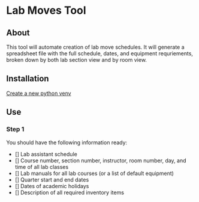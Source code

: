 # Lab Moves Tool
## About
This tool will automate creation of lab move schedules. It will generate a spreadsheet file with the full schedule, dates, and equipment requriements, broken down by both lab section view and by room view.
## Installation
[Create a new python venv](https://docs.python.org/3/library/venv.html)
## Use
### Step 1
You should have the following information ready:
- [] Lab assistant schedule
- [] Course number, section number, instructor, room number, day, and time of all lab classes
- [] Lab manuals for all lab courses (or a list of default equipment)
- [] Quarter start and end dates
- [] Dates of academic holidays
- [] Description of all required inventory items
